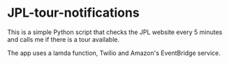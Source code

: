 # JPL-tour-notifications
This is a simple Python script that checks the JPL website every 5 minutes and calls me if there is a tour available. 

The app uses a lamda function, Twilio and Amazon's EventBridge service.
